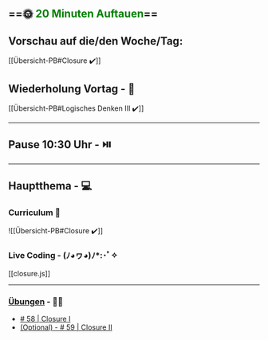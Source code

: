 ## ==🌞 <font style="color:green">20 Minuten Auftauen</font>==

## Vorschau auf die/den Woche/Tag:

[[Übersicht-PB#Closure ✔️]]

## Wiederholung Vortag  - 📖

[[Übersicht-PB#Logisches Denken III ✔️]]

---

## Pause 10:30 Uhr - ⏯️

---

## Hauptthema - 💻

### Curriculum 📝

![[Übersicht-PB#Closure ✔️]]


### Live Coding -  (ﾉ◕ヮ◕)ﾉ*:･ﾟ✧

[[closure.js]]

---

### [Übungen](https://classroom.github.com/classrooms/113973596-fbw-wd-22-d07-ubungsaufgaben) - 🏋️‍♂️

- [# 58 | Closure I](https://github.com/DigitalCareerInstitute/PB-Functions-Closure/tree/master)
- [(Optional) - # 59 | Closure II](https://github.com/DigitalCareerInstitute/PB-Functions-Closure-2)